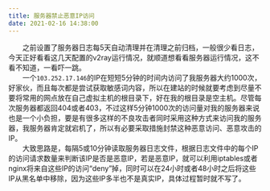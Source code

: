 ```yaml
---
title: 服务器禁止恶意IP访问
date: 2021-02-16 14:38:00
---
```


　　之前设置了服务器日志每5天自动清理并在清理之前归档，一般很少看日志，今天正好看看这几天配置的v2ray运行情况，就顺道想看看服务器运行情况，这不看不知道，一看吓一跳。  
　　一个`103.252.17.146`的IP在短短5分钟的时间内访问了我服务器大约1000次，好家伙，而且每次都是尝试获取敏感词内容，所以在建站的时候就要考虑到尽量不要将常用的网点放在自己虚拟主机的根目录下，好在我的根目录是空主机。尽管每次服务器都返回404或者403，不过这样5分钟1000次的访问量对我的服务器来说也是一个小负担，要是有很多这样的不良攻击者同时采用这种方式来访问我的服务器，我服务器肯定就宕机了，所以有必要采取措施封禁这种恶意访问、恶意攻击的IP。  
　　大致思路是，每隔5或10分钟读取服务器日志文件，根据日志文件中的每个IP的访问请求数量来判断该IP是否是恶意IP，若是恶意IP，就可以利用iptables或者nginx将来自这些IP的访问“deny”掉，同时可以在24小时或者48小时之后将这些IP从黑名单中移除，因为这些IP多半也不是真实IP，具体过程暂时就不写了。